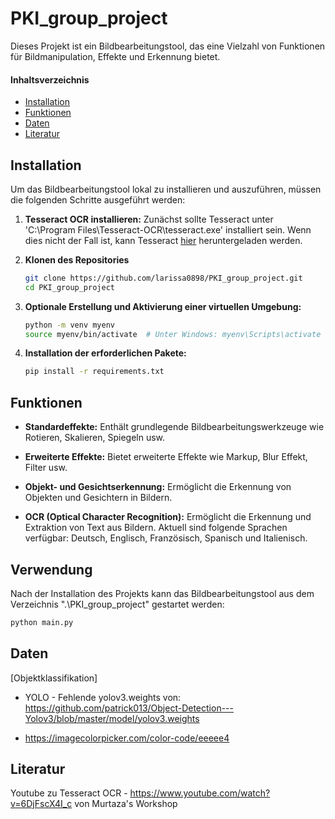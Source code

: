 # PKI_group_project
Dieses Projekt ist ein Bildbearbeitungstool, das eine Vielzahl von Funktionen für Bildmanipulation, Effekte und Erkennung bietet.

#### Inhaltsverzeichnis
- [Installation](#installation)
- [Funktionen](#funktionen)
- [Daten](#daten)
- [Literatur](#literatur)

## Installation
Um das Bildbearbeitungstool lokal zu installieren und auszuführen, müssen die folgenden Schritte ausgeführt werden:
1. **Tesseract OCR installieren:**
   Zunächst sollte Tesseract unter 'C:\Program Files\Tesseract-OCR\tesseract.exe' installiert sein. Wenn dies nicht der Fall ist, kann Tesseract [hier](https://digi.bib.uni-mannheim.de/tesseract/tesseract-ocr-w64-setup-5.3.3.20231005.exe) heruntergeladen werden.

2. **Klonen des Repositories**
   ```bash
   git clone https://github.com/larissa0898/PKI_group_project.git
   cd PKI_group_project
   ```

3. **Optionale Erstellung und Aktivierung einer virtuellen Umgebung:**
   ```bash
   python -m venv myenv
   source myenv/bin/activate  # Unter Windows: myenv\Scripts\activate
   ```

4. **Installation der erforderlichen Pakete:**
   ```bash
   pip install -r requirements.txt
   ```

## Funktionen

- **Standardeffekte:** Enthält grundlegende Bildbearbeitungswerkzeuge wie Rotieren, Skalieren, Spiegeln usw.
  
- **Erweiterte Effekte:** Bietet erweiterte Effekte wie Markup, Blur Effekt, Filter usw.

- **Objekt- und Gesichtserkennung:** Ermöglicht die Erkennung von Objekten und Gesichtern in Bildern.

- **OCR (Optical Character Recognition):** Ermöglicht die Erkennung und Extraktion von Text aus Bildern. Aktuell sind folgende Sprachen verfügbar: Deutsch, Englisch, Französisch, Spanisch und Italienisch.

## Verwendung
Nach der Installation des Projekts kann das Bildbearbeitungstool aus dem Verzeichnis ".\PKI_group_project\" gestartet werden:

```bash
python main.py
```

## Daten
[Objektklassifikation]
- YOLO - Fehlende yolov3.weights von: https://github.com/patrick013/Object-Detection---Yolov3/blob/master/model/yolov3.weights

- https://imagecolorpicker.com/color-code/eeeee4  

## Literatur
Youtube zu Tesseract OCR - https://www.youtube.com/watch?v=6DjFscX4I_c von Murtaza's Workshop


